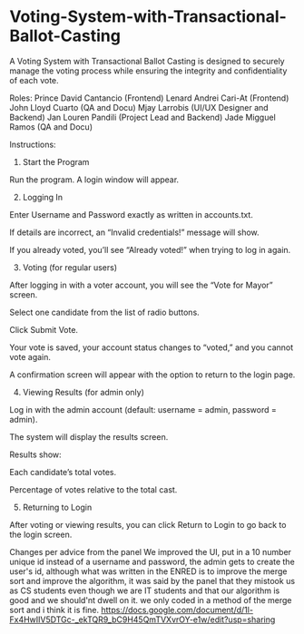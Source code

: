 # Voting-System-with-Transactional-Ballot-Casting

A Voting System with Transactional Ballot Casting is designed to securely manage the voting process while ensuring the integrity and confidentiality of each vote.

Roles:
Prince David Cantancio (Frontend)
Lenard Andrei Cari-At (Frontend)
John Lloyd Cuarto (QA and Docu)
Mjay Larrobis (UI/UX Designer and Backend)
Jan Louren Pandili (Project Lead and Backend)
Jade Migguel Ramos (QA and Docu)

Instructions:
1. Start the Program

Run the program. A login window will appear.

2. Logging In

Enter Username and Password exactly as written in accounts.txt.

If details are incorrect, an “Invalid credentials!” message will show.

If you already voted, you’ll see “Already voted!” when trying to log in again.

3. Voting (for regular users)

After logging in with a voter account, you will see the “Vote for Mayor” screen.

Select one candidate from the list of radio buttons.

Click Submit Vote.

Your vote is saved, your account status changes to “voted,” and you cannot vote again.

A confirmation screen will appear with the option to return to the login page.

4. Viewing Results (for admin only)

Log in with the admin account (default: username = admin, password = admin).

The system will display the results screen.

Results show:

Each candidate’s total votes.

Percentage of votes relative to the total cast.

5. Returning to Login

After voting or viewing results, you can click Return to Login to go back to the login screen.

Changes per advice from the panel
We improved the UI, put in a 10 number unique id instead of a username and password, the admin gets to create the user's id, although what was written in the ENRED is to improve the merge sort and improve the algorithm, it was said by the panel that they mistook us as CS students even though we are IT students and that our algorithm is good and we should'nt dwell on it. we only coded in a method of the merge sort and i think it is fine. 
https://docs.google.com/document/d/1l-Fx4HwIIV5DTGc-_ekTQR9_bC9H45QmTVXvrOY-e1w/edit?usp=sharing
